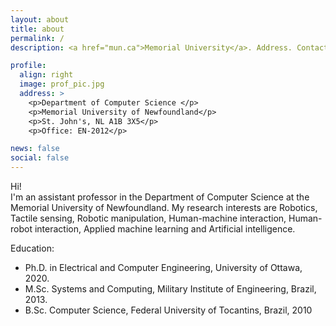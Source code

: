 ```yaml
---
layout: about
title: about
permalink: /
description: <a href="mun.ca">Memorial University</a>. Address. Contacts. Moto. Etc.

profile:
  align: right
  image: prof_pic.jpg
  address: >
    <p>Department of Computer Science </p>
    <p>Memorial University of Newfoundland</p>
    <p>St. John's, NL A1B 3X5</p>
    <p>Office: EN-2012</p>

news: false
social: false
---
```


<!-- [Portuguese pronunciation: vi'nisiuʃ pɾadu da fõˈsekɐ]  -->
Hi!  
I'm an assistant professor in the Department of Computer Science at the Memorial University of Newfoundland.
My research interests are Robotics, Tactile sensing, Robotic manipulation, Human-machine interaction, Human-robot interaction, Applied machine learning and Artificial intelligence.

Education:

  * Ph.D. in Electrical and Computer Engineering, University of Ottawa, 2020.
  * M.Sc. Systems and Computing, Military Institute of Engineering, Brazil, 2013.
  * B.Sc. Computer Science, Federal University of Tocantins, Brazil, 2010
